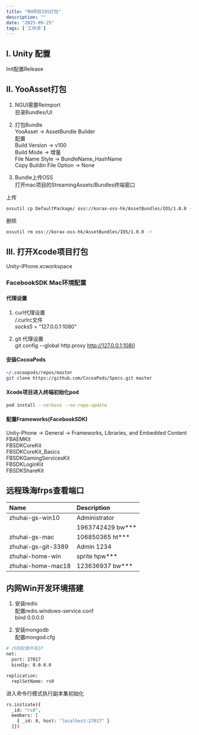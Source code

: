 ```yaml
---
title: "RH项目IOS打包"
description: ""
date: "2025-09-25"
tags: ['工作流']
---
```


## Ⅰ. Unity 配置
Init配置Release

## Ⅱ. YooAsset打包  

1. NGUI需要Reimport  
目录Bundles/UI  

2. 打包Bundle  
YooAsset -> AssetBundle Builder  
配置  
Build Version   ->   v100  
Build Mode  ->  增量  
File Name Style -> BundleName_HashName  
Copy Buildin File Option -> None  

3. Bundle上传OSS  
打开mac项目的StreamingAssets/Bundles终端窗口

上传  
~~~sh
ossutil cp DefaultPackage/ oss://korax-oss-hk/AssetBundles/IOS/1.0.0 --exclude "*.meta" -r -u
~~~
删除  
~~~sh
ossutil rm oss://korax-oss-hk/AssetBundles/IOS/1.0.0 -r
~~~

## Ⅲ. 打开Xcode项目打包  

Unity-iPhone.xcworkspace  

### FacebookSDK Mac环境配置  

#### 代理设置  

1. curl代理设置  
/.curlrc文件  
socks5 = "127.0.0.1:1080"  

2. git 代理设置  
git config --global http.proxy http://127.0.0.1:1080  

#### 安装CocoaPods  

~~~sh
~/.cocoapods/repos/master  
git clone https://github.com/CocoaPods/Specs.git master  
~~~

#### Xcode项目进入终端初始化pod  

~~~sh
pod install --verbose --no-repo-update  
~~~

#### 配置Frameworks(FacebookSDK)  

Unity-Phone → General → Frameworks, Libraries, and Embedded Content  
FBAEMKit  
FBSDKCoreKit  
FBSDKCoreKit_Basics  
FBSDKGamingServicesKit  
FBSDKLoginKit  
FBSDKShareKit  

## 远程珠海frps查看端口  

| Name        | Description |
| :----------- | :----------- |
| zhuhai-gs-win10 | Administrator |
|                 | 1963742429  bw***   |
| zhuhai-gs-mac  | 106850365  ht*** |
| zhuhai-gs-git-3389  | Admin 1234 |
| zhuhai-home-win  | sprite hpw*** |
| zhuhai-home-mac18  | 123636937   bw*** |

## 内网Win开发环境搭建
1. 安装redis  
配置redis.windows-service.conf  
bind 0.0.0.0

2. 安装mongodb  
配置mongod.cfg  

~~~sh
# 内网配置所有IP
net:
  port: 27017
  bindIp: 0.0.0.0

replication:
  replSetName: rs0
~~~

进入命令行模式执行副本集初始化  
~~~sh
rs.initiate({
  _id: "rs0",
  members: [
    { _id: 0, host: "localhost:27017" }
  ]})
~~~